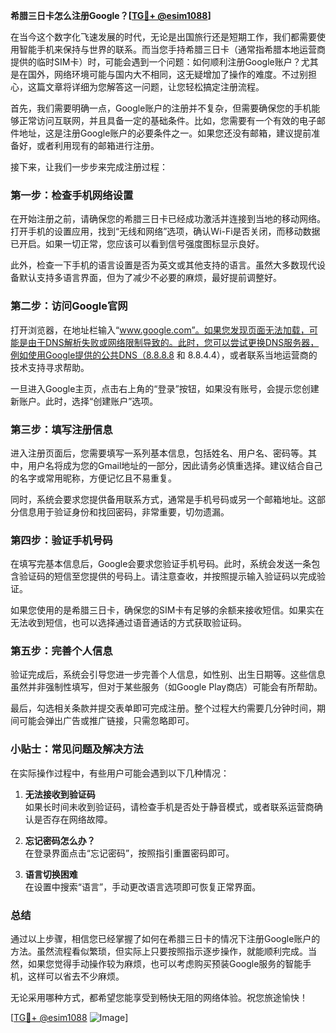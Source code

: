 **希腊三日卡怎么注册Google？[[TG💪+ @esim1088](https://t.me/s/esim1088)]**

在当今这个数字化飞速发展的时代，无论是出国旅行还是短期工作，我们都需要使用智能手机来保持与世界的联系。而当您手持希腊三日卡（通常指希腊本地运营商提供的临时SIM卡）时，可能会遇到一个问题：如何顺利注册Google账户？尤其是在国外，网络环境可能与国内大不相同，这无疑增加了操作的难度。不过别担心，这篇文章将详细为您解答这一问题，让您轻松搞定注册流程。

首先，我们需要明确一点，Google账户的注册并不复杂，但需要确保您的手机能够正常访问互联网，并且具备一定的基础条件。比如，您需要有一个有效的电子邮件地址，这是注册Google账户的必要条件之一。如果您还没有邮箱，建议提前准备好，或者利用现有的邮箱进行注册。

接下来，让我们一步步来完成注册过程：

### 第一步：检查手机网络设置

在开始注册之前，请确保您的希腊三日卡已经成功激活并连接到当地的移动网络。打开手机的设置应用，找到“无线和网络”选项，确认Wi-Fi是否关闭，而移动数据已开启。如果一切正常，您应该可以看到信号强度图标显示良好。

此外，检查一下手机的语言设置是否为英文或其他支持的语言。虽然大多数现代设备默认支持多语言界面，但为了减少不必要的麻烦，最好提前调整好。

### 第二步：访问Google官网

打开浏览器，在地址栏输入“www.google.com”。如果您发现页面无法加载，可能是由于DNS解析失败或网络限制导致的。此时，您可以尝试更换DNS服务器，例如使用Google提供的公共DNS（8.8.8.8 和 8.8.4.4），或者联系当地运营商的技术支持寻求帮助。

一旦进入Google主页，点击右上角的“登录”按钮，如果没有账号，会提示您创建新账户。此时，选择“创建账户”选项。

### 第三步：填写注册信息

进入注册页面后，您需要填写一系列基本信息，包括姓名、用户名、密码等。其中，用户名将成为您的Gmail地址的一部分，因此请务必慎重选择。建议结合自己的名字或常用昵称，方便记忆且不易重复。

同时，系统会要求您提供备用联系方式，通常是手机号码或另一个邮箱地址。这部分信息用于验证身份和找回密码，非常重要，切勿遗漏。

### 第四步：验证手机号码

在填写完基本信息后，Google会要求您验证手机号码。此时，系统会发送一条包含验证码的短信至您提供的号码上。请注意查收，并按照提示输入验证码以完成验证。

如果您使用的是希腊三日卡，确保您的SIM卡有足够的余额来接收短信。如果实在无法收到短信，也可以选择通过语音通话的方式获取验证码。

### 第五步：完善个人信息

验证完成后，系统会引导您进一步完善个人信息，如性别、出生日期等。这些信息虽然并非强制性填写，但对于某些服务（如Google Play商店）可能会有所帮助。

最后，勾选相关条款并提交表单即可完成注册。整个过程大约需要几分钟时间，期间可能会弹出广告或推广链接，只需忽略即可。

### 小贴士：常见问题及解决方法

在实际操作过程中，有些用户可能会遇到以下几种情况：

1. **无法接收到验证码**  
   如果长时间未收到验证码，请检查手机是否处于静音模式，或者联系运营商确认是否存在网络故障。

2. **忘记密码怎么办？**  
   在登录界面点击“忘记密码”，按照指引重置密码即可。

3. **语言切换困难**  
   在设置中搜索“语言”，手动更改语言选项即可恢复正常界面。

### 总结

通过以上步骤，相信您已经掌握了如何在希腊三日卡的情况下注册Google账户的方法。虽然流程看似繁琐，但实际上只要按照指示逐步操作，就能顺利完成。当然，如果您觉得手动操作较为麻烦，也可以考虑购买预装Google服务的智能手机，这样可以省去不少麻烦。

无论采用哪种方式，都希望您能享受到畅快无阻的网络体验。祝您旅途愉快！

[[TG💪+ @esim1088](https://t.me/s/esim1088) ![Image](https://i.postimg.cc/4NQfJmqS/Snipaste-2025-05-13-00-14-12.png)]